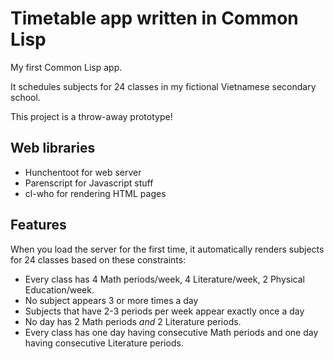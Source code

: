 # Timetable app written in Common Lisp

My first Common Lisp app.

It schedules subjects for 24 classes in my fictional Vietnamese secondary school.

This project is a throw-away prototype!

## Web libraries
- Hunchentoot for web server
- Parenscript for Javascript stuff
- cl-who for rendering HTML pages


## Features
When you load the server for the first time, it automatically renders subjects for 24 classes based on these constraints:
- Every class has 4 Math periods/week, 4 Literature/week, 2 Physical Education/week.
- No subject appears 3 or more times a day
- Subjects that have 2-3 periods per week appear exactly once a day
- No day has 2 Math periods *and* 2 Literature periods.
- Every class has one day having consecutive Math periods and one day having consecutive Literature periods.
